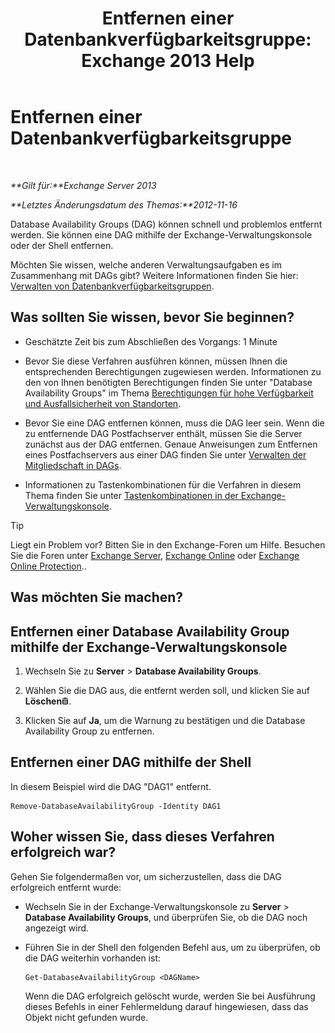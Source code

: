 ﻿---
title: 'Entfernen einer Datenbankverfügbarkeitsgruppe: Exchange 2013 Help'
TOCTitle: Entfernen einer Datenbankverfügbarkeitsgruppe
ms:assetid: 071296e9-31b0-40f4-9a02-177d97486ebd
ms:mtpsurl: https://technet.microsoft.com/de-de/library/Dd335069(v=EXCHG.150)
ms:contentKeyID: 50474982
ms.date: 05/22/2018
mtps_version: v=EXCHG.150
ms.translationtype: MT
---

# Entfernen einer Datenbankverfügbarkeitsgruppe

 

_**Gilt für:**Exchange Server 2013_

_**Letztes Änderungsdatum des Themas:**2012-11-16_

Database Availability Groups (DAG) können schnell und problemlos entfernt werden. Sie können eine DAG mithilfe der Exchange-Verwaltungskonsole oder der Shell entfernen.

Möchten Sie wissen, welche anderen Verwaltungsaufgaben es im Zusammenhang mit DAGs gibt? Weitere Informationen finden Sie hier: [Verwalten von Datenbankverfügbarkeitsgruppen](managing-database-availability-groups-exchange-2013-help.md).

## Was sollten Sie wissen, bevor Sie beginnen?

  - Geschätzte Zeit bis zum Abschließen des Vorgangs: 1 Minute

  - Bevor Sie diese Verfahren ausführen können, müssen Ihnen die entsprechenden Berechtigungen zugewiesen werden. Informationen zu den von Ihnen benötigten Berechtigungen finden Sie unter "Database Availability Groups" im Thema [Berechtigungen für hohe Verfügbarkeit und Ausfallsicherheit von Standorten](high-availability-and-site-resilience-permissions-exchange-2013-help.md).

  - Bevor Sie eine DAG entfernen können, muss die DAG leer sein. Wenn die zu entfernende DAG Postfachserver enthält, müssen Sie die Server zunächst aus der DAG entfernen. Genaue Anweisungen zum Entfernen eines Postfachservers aus einer DAG finden Sie unter [Verwalten der Mitgliedschaft in DAGs](manage-database-availability-group-membership-exchange-2013-help.md).

  - Informationen zu Tastenkombinationen für die Verfahren in diesem Thema finden Sie unter [Tastenkombinationen in der Exchange-Verwaltungskonsole](keyboard-shortcuts-in-the-exchange-admin-center-exchange-online-protection-help.md).


> [!TIP]
> Liegt ein Problem vor? Bitten Sie in den Exchange-Foren um Hilfe. Besuchen Sie die Foren unter <A href="https://go.microsoft.com/fwlink/p/?linkid=60612">Exchange Server</A>, <A href="https://go.microsoft.com/fwlink/p/?linkid=267542">Exchange Online</A> oder <A href="https://go.microsoft.com/fwlink/p/?linkid=285351">Exchange Online Protection</A>..



## Was möchten Sie machen?

## Entfernen einer Database Availability Group mithilfe der Exchange-Verwaltungskonsole

1.  Wechseln Sie zu **Server** \> **Database Availability Groups**.

2.  Wählen Sie die DAG aus, die entfernt werden soll, und klicken Sie auf **Löschen**![Löschen (Symbol)](images/JJ657511.14f639f6-61e8-4418-bbfb-0db14de9d2f5(EXCHG.150).gif "Löschen (Symbol)").

3.  Klicken Sie auf **Ja**, um die Warnung zu bestätigen und die Database Availability Group zu entfernen.

## Entfernen einer DAG mithilfe der Shell

In diesem Beispiel wird die DAG "DAG1" entfernt.

    Remove-DatabaseAvailabilityGroup -Identity DAG1

## Woher wissen Sie, dass dieses Verfahren erfolgreich war?

Gehen Sie folgendermaßen vor, um sicherzustellen, dass die DAG erfolgreich entfernt wurde:

  - Wechseln Sie in der Exchange-Verwaltungskonsole zu **Server** \> **Database Availability Groups**, und überprüfen Sie, ob die DAG noch angezeigt wird.

  - Führen Sie in der Shell den folgenden Befehl aus, um zu überprüfen, ob die DAG weiterhin vorhanden ist:
    
        Get-DatabaseAvailabilityGroup <DAGName>
    
    Wenn die DAG erfolgreich gelöscht wurde, werden Sie bei Ausführung dieses Befehls in einer Fehlermeldung darauf hingewiesen, dass das Objekt nicht gefunden wurde.

